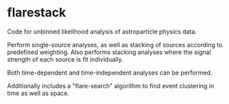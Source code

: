 # flarestack
Code for unbinned likelihood analysis of astroparticle physics data.

Perform single-source analyses, as well as stacking of sources according to predefined weighting. 
Also performs stacking analyses where the signal strength of each source is fit individually.

Both time-dependent and time-independent analyses can be performed. 

Additionally includes a "flare-search" algorithm to find event clustering in time as well as space.
